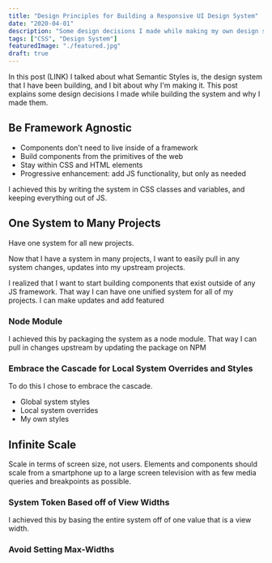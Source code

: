 ```yaml
---
title: "Design Principles for Building a Responsive UI Design System"
date: "2020-04-01"
description: "Some design decisions I made while making my own design system"
tags: ["CSS", "Design System"]
featuredImage: "./featured.jpg"
draft: true
---
```


In this post (LINK) I talked about what Semantic Styles is, the design system that I have been building, and I bit about why I'm making it. This post explains some design decisions I made while building the system and why I made them.

## Be Framework Agnostic

- Components don't need to live inside of a framework
- Build components from the primitives of the web
- Stay within CSS and HTML elements
- Progressive enhancement: add JS functionality, but only as needed

I achieved this by writing the system in CSS classes and variables, and keeping everything out of JS.

## One System to Many Projects

Have one system for all new projects.

Now that I have a system in many projects, I want to easily pull in any system changes, updates into my upstream projects.

I realized that I want to start building components that exist outside of any JS framework. That way I can have one unified system for all of my projects. I can make updates and add featured

### Node Module

I achieved this by packaging the system as a node module. That way I can pull in changes upstream by updating the package on NPM

### Embrace the Cascade for Local System Overrides and Styles

<!-- Because I want to be able to pull system changes into upstream projects, I had to think about the best way to have a base system, but maintain full customizability locally, while adding custom styles on top. -->

To do this I chose to embrace the cascade.

- Global system styles
- Local system overrides
- My own styles

## Infinite Scale

Scale in terms of screen size, not users. Elements and components should scale from a smartphone up to a large screen television with as few media queries and breakpoints as possible.

### System Token Based off of View Widths

I achieved this by basing the entire system off of one value that is a view width.

### Avoid Setting Max-Widths

